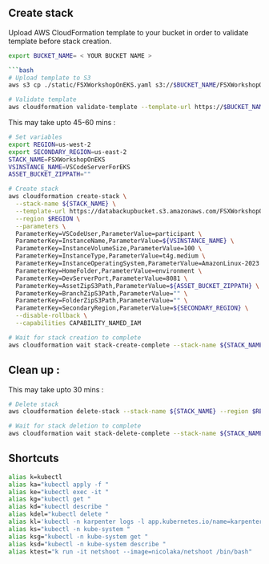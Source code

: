 
## Create stack 
Upload AWS CloudFormation template to your bucket in order to validate template before stack creation.
```bash
export BUCKET_NAME= < YOUR BUCKET NAME >

```bash
# Upload template to S3
aws s3 cp ./static/FSXWorkshopOnEKS.yaml s3://$BUCKET_NAME/FSXWorkshopOnEKS.yaml

# Validate template
aws cloudformation validate-template --template-url https://$BUCKET_NAME.s3.amazonaws.com/FSXWorkshopOnEKS.yaml
```

This may take upto 45-60 mins : 
```bash
# Set variables
export REGION=us-west-2
export SECONDARY_REGION=us-east-2
STACK_NAME=FSXWorkshopOnEKS
VSINSTANCE_NAME=VSCodeServerForEKS
ASSET_BUCKET_ZIPPATH=""

# Create stack
aws cloudformation create-stack \
  --stack-name ${STACK_NAME} \
  --template-url https://databackupbucket.s3.amazonaws.com/FSXWorkshopOnEKS.yaml \
  --region $REGION \
  --parameters \
  ParameterKey=VSCodeUser,ParameterValue=participant \
  ParameterKey=InstanceName,ParameterValue=${VSINSTANCE_NAME} \
  ParameterKey=InstanceVolumeSize,ParameterValue=100 \
  ParameterKey=InstanceType,ParameterValue=t4g.medium \
  ParameterKey=InstanceOperatingSystem,ParameterValue=AmazonLinux-2023 \
  ParameterKey=HomeFolder,ParameterValue=environment \
  ParameterKey=DevServerPort,ParameterValue=8081 \
  ParameterKey=AssetZipS3Path,ParameterValue=${ASSET_BUCKET_ZIPPATH} \
  ParameterKey=BranchZipS3Path,ParameterValue="" \
  ParameterKey=FolderZipS3Path,ParameterValue="" \
  ParameterKey=SecondaryRegion,ParameterValue=${SECONDARY_REGION} \
  --disable-rollback \
  --capabilities CAPABILITY_NAMED_IAM

# Wait for stack creation to complete
aws cloudformation wait stack-create-complete --stack-name ${STACK_NAME} --region $REGION
```

## Clean up :
This may take upto 30 mins : 

```bash
# Delete stack
aws cloudformation delete-stack --stack-name ${STACK_NAME} --region $REGION

# Wait for stack deletion to complete
aws cloudformation wait stack-delete-complete --stack-name ${STACK_NAME} --region $REGION
```



## Shortcuts 

```bash
alias k=kubectl
alias ka="kubectl apply -f "
alias ke="kubectl exec -it "
alias kg="kubectl get "
alias kd="kubectl describe "
alias kdel="kubectl delete "
alias kl='kubectl -n karpenter logs -l app.kubernetes.io/name=karpenter --all-containers=true -f --tail=20'
alias ks="kubectl -n kube-system "
alias ksg="kubectl -n kube-system get "
alias ksd="kubectl -n kube-system describe "
alias ktest="k run -it netshoot --image=nicolaka/netshoot /bin/bash"
```
